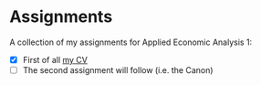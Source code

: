 # Assignments

A collection of my assignments for Applied Economic Analysis 1:

- [x] First of all [my CV](https://github.com/JoostMelchers/assignments/blob/master/CV.md)
- [ ] The second assignment will follow (i.e. the Canon)
